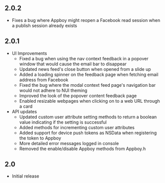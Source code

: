 ## 2.0.2
* Fixes a bug where Appboy might reopen a Facebook read session when a publish session already exists

## 2.0.1
* UI Improvements
  * Fixed a bug when using the nav context feedback in a popover window that would cause the email bar to disappear
  * Updated news feed's close button when opened from a slide up
  * Added a loading spinner on the feedback page when fetching email address from Facebook
  * Fixed the bug where the modal context feed page's navigation bar would not adhere to NUI theming
  * Improved the look of the popover content feedback page
  * Enabled resizable webpages when clicking on to a web URL through a card
* API updates
  * Updated custom user attribute setting methods to return a boolean value indicating if the setting is successful
  * Added methods for incrementing custom user attributes
  * Added support for device push tokens as NSData when registering the token to Appboy
  * More detailed error messages logged in console
  * Removed the enable/disable Appboy methods from Appboy.h

## 2.0
* Initial release
